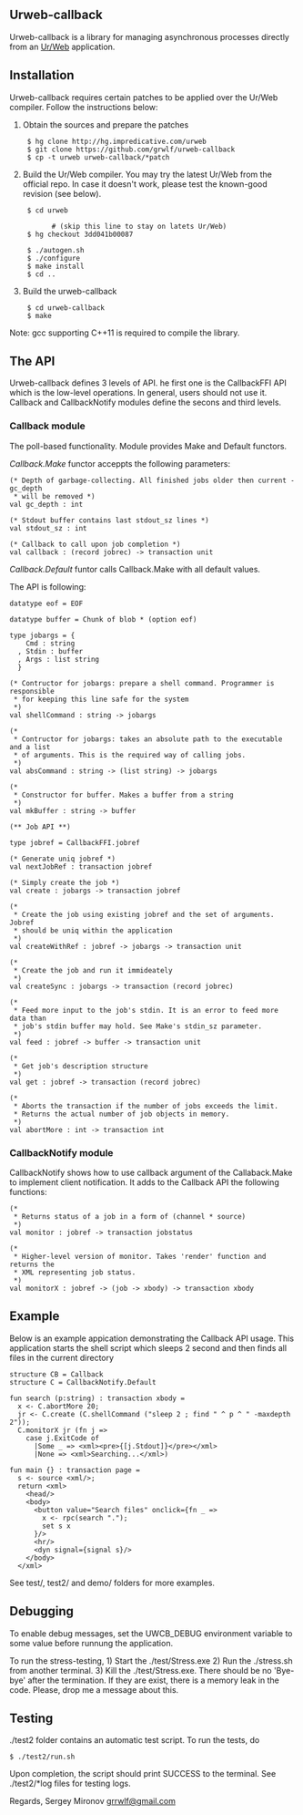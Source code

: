 Urweb-callback
--------------

Urweb-callback is a library for managing asynchronous processes directly from an
[Ur/Web](http://www.impredicative.com/ur/) application.


Installation
------------

Urweb-callback requires certain patches to be applied over the Ur/Web compiler.
Follow the instructions below:

1. Obtain the sources and prepare the patches

        $ hg clone http://hg.impredicative.com/urweb
        $ git clone https://github.com/grwlf/urweb-callback
        $ cp -t urweb urweb-callback/*patch

2. Build the Ur/Web compiler. You may try the latest Ur/Web from the official
   repo. In case it doesn't work, please test the known-good revision (see
   below).

        $ cd urweb

              # (skip this line to stay on latets Ur/Web)
        $ hg checkout 3dd041b00087
    
        $ ./autogen.sh
        $ ./configure
        $ make install
        $ cd ..

3. Build the urweb-callback
 
        $ cd urweb-callback
        $ make
     
Note: gcc supporting C++11 is required to compile the library.


The API
-------

Urweb-callback defines 3 levels of API. he first one is the CallbackFFI API which is
the low-level operations. In general, users should not use it. Callback and CallbackNotify
modules define the secons and third levels.

### Callback module

The poll-based functionality. Module provides Make and Default functors. 

_Callback.Make_ functor acceppts the following parameters:

    (* Depth of garbage-collecting. All finished jobs older then current - gc_depth
     * will be removed *)
    val gc_depth : int

    (* Stdout buffer contains last stdout_sz lines *)
    val stdout_sz : int

    (* Callback to call upon job completion *)
    val callback : (record jobrec) -> transaction unit

_Callback.Default_ funtor calls Callback.Make with all default values.


The API is following:

    datatype eof = EOF

    datatype buffer = Chunk of blob * (option eof)

    type jobargs = {
        Cmd : string
      , Stdin : buffer
      , Args : list string
      }

    (* Contructor for jobargs: prepare a shell command. Programmer is responsible
     * for keeping this line safe for the system
     *)
    val shellCommand : string -> jobargs

    (*
     * Contructor for jobargs: takes an absolute path to the executable and a list
     * of arguments. This is the required way of calling jobs.
     *)
    val absCommand : string -> (list string) -> jobargs

    (*
     * Constructor for buffer. Makes a buffer from a string
     *)
    val mkBuffer : string -> buffer

    (** Job API **)

    type jobref = CallbackFFI.jobref

    (* Generate uniq jobref *)
    val nextJobRef : transaction jobref

    (* Simply create the job *)
    val create : jobargs -> transaction jobref

    (*
     * Create the job using existing jobref and the set of arguments. Jobref
     * should be uniq within the application
     *)
    val createWithRef : jobref -> jobargs -> transaction unit

    (*
     * Create the job and run it immideately
     *)
    val createSync : jobargs -> transaction (record jobrec)

    (*
     * Feed more input to the job's stdin. It is an error to feed more data than
     * job's stdin buffer may hold. See Make's stdin_sz parameter.
     *)
    val feed : jobref -> buffer -> transaction unit

    (*
     * Get job's description structure
     *)
    val get : jobref -> transaction (record jobrec)

    (*
     * Aborts the transaction if the number of jobs exceeds the limit.
     * Returns the actual number of job objects in memory.
     *)
    val abortMore : int -> transaction int


### CallbackNotify module

CallbackNotify shows how to use callback argument of the Callaback.Make to implement client
notification. It adds to the Callback API the following functions:

    (*
     * Returns status of a job in a form of (channel * source)
     *)
    val monitor : jobref -> transaction jobstatus

    (*
     * Higher-level version of monitor. Takes 'render' function and returns the
     * XML representing job status.
     *)
    val monitorX : jobref -> (job -> xbody) -> transaction xbody


Example
-------

Below is an example appication demonstrating the Callback API usage. This application 
starts the shell script which sleeps 2 second and then finds all files in the
current directory

    structure CB = Callback
    structure C = CallbackNotify.Default

    fun search (p:string) : transaction xbody =
      x <- C.abortMore 20;
      jr <- C.create (C.shellCommand ("sleep 2 ; find " ^ p ^ " -maxdepth 2"));
      C.monitorX jr (fn j =>
        case j.ExitCode of
          |Some _ => <xml><pre>{[j.Stdout]}</pre></xml>
          |None => <xml>Searching...</xml>)

    fun main {} : transaction page =
      s <- source <xml/>;
      return <xml>
        <head/>
        <body>
          <button value="Search files" onclick={fn _ =>
            x <- rpc(search ".");
            set s x
          }/>
          <hr/>
          <dyn signal={signal s}/>
        </body>
      </xml>


See test/, test2/ and demo/ folders for more examples.

Debugging
---------

To enable debug messages, set the UWCB\_DEBUG environment variable to some
value before runnung the application.

To run the stress-testing, 1) Start the ./test/Stress.exe 2) Run the ./stress.sh
from another terminal. 3) Kill the ./test/Stress.exe. There should be no
'Bye-bye' after the termination. If they are exist, there is a memory leak in
the code. Please, drop me a message about this.


Testing
-------

./test2 folder contains an automatic test script. To run the tests, do

    $ ./test2/run.sh
 
Upon completion, the script should print SUCCESS to the terminal. See
./test2/\*log files for testing logs.

Regards,
Sergey Mironov
grrwlf@gmail.com



